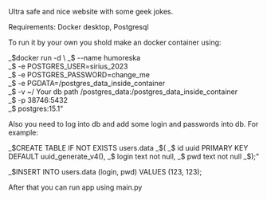 Ultra safe and nice website with some geek jokes.

Requirements:
    Docker desktop,
    Postgresql

To run it by your own you shold make an docker container using:

_$docker run  -d \                     
_$       --name humoreska \
_$        -e POSTGRES_USER=sirius_2023 \
_$        -e POSTGRES_PASSWORD=change_me \
_$        -e PGDATA=/postgres_data_inside_container \
_$        -v ~/ Your db path /postgres_data:/postgres_data_inside_container \
_$        -p 38746:5432 \
_$        postgres:15.1"

Also you need to log into db and add some login and passwords into db. For example:

_$CREATE TABLE IF NOT EXISTS users.data 
_$(
_$    id uuid PRIMARY KEY DEFAULT uuid_generate_v4(),
_$    login text not null,
_$    pwd text not null
_$);"

_$INSERT INTO users.data (login, pwd) VALUES (123, 123);

After that you can run app using main.py
